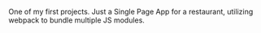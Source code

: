 One of my first projects. Just a Single Page App for a restaurant, utilizing webpack to bundle multiple JS modules.

